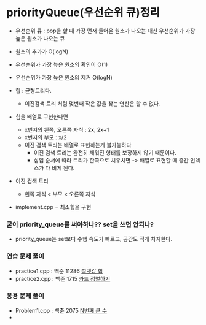 # priorityQueue(우선순위 큐)정리

- 우선순위 큐 : pop을 할 때 가장 먼저 들어온 원소가 나오는 대신 우선순위가 가장 높은 원소가 나오는 큐
- 원소의 추가가 O(logN)
- 우선순위가 가장 높은 원소의 확인이 O(1)
- 우선순위가 가장 높은 원소의 제거 O(logN)

- 힙 : 균형트리다.
  - 이진검색 트리 처럼 몇번째 작은 값을 찾는 연산은 할 수 없다.

- 힙을 배열로 구현한다면
  - x번지의 왼쪽, 오른쪽 자식 : 2x, 2x+1
  - x번지의 부모 : x/2
  - 이진 검색 트리는 배열로 표현하는게 불가능하다
    - 이진 검색 트리는 완전히 채워진 형태를 보장하지 않기 때문이다. 
    - 삽입 순서에 따라 트리가 한쪽으로 치우치면 -> 배열로 표현할 때 중간 인덱스가 다 비게 된다.
- 이진 검색 트리
  - 왼쪽 자식 < 부모 < 오른쪽 자식

- implement.cpp = 최소힙을 구현
### 굳이 priority_queue를 써야하나?? set을 쓰면 안되나?
- priority_queue는 set보다 수행 속도가 빠르고, 공간도 적게 차지한다.

### 연습 문제 풀이 
- practice1.cpp : 백준 11286 <a href = "https://www.acmicpc.net/problem/11286">절댓값 힙</a>
- practice2.cpp : 백준 1715 <a href = "https://www.acmicpc.net/problem/1715">카드 정렬하기</a>

### 응용 문제 풀이
- Problem1.cpp : 백준 2075 <a href = "https://www.acmicpc.net/problem/2075">N번째 큰 수</a>
- 